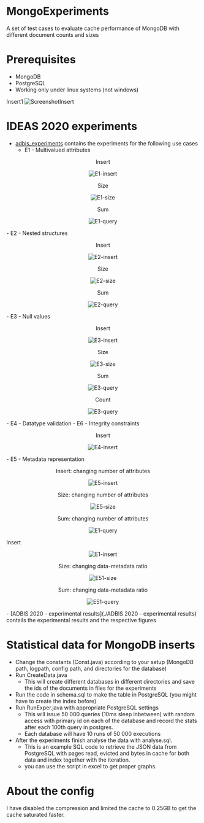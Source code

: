 # MongoExperiments

A set of test cases to evaluate cache performance of MongoDB with different document counts and sizes

# Prerequisites

  - MongoDB
  - PostgreSQL 
  - Working only under linux systems (not windows)
  
  
  Insert1 ![Screenshot](ADBIS%202020%20-%20experimental%20results/pngs/e1-insert.png)Insert
# IDEAS 2020 experiments
  - [adbis_experiments](./src/edu/upc/essi/mongo/adbis_experiments/)  contains the experiments for the following use cases
    - E1 - Multivalued attributes
 <p align="center">Insert</p>
<p align="center"><img src="./ADBIS 2020 - experimental results/pngs/e1-insert.png" alt="E1-insert" title="Insert"/></p>
 <p align="center">Size</p>
<p align="center"><img src="./ADBIS 2020 - experimental results/pngs/e1-size.png" alt="E1-size" title="Size"/></p>
 <p align="center">Sum</p>
<p align="center"><img src="./ADBIS 2020 - experimental results/pngs/e1-sum.png" alt="E1-query" title="Sum"/></p>
    - E2 - Nested structures
     <p align="center">Insert</p>
<p align="center"><img src="./ADBIS 2020 - experimental results/pngs/e2-insert.png" alt="E2-insert" title="Insert"/></p>
 <p align="center">Size</p>
<p align="center"><img src="./ADBIS 2020 - experimental results/pngs/e2-size.png" alt="E2-size" title="Size"/></p>
 <p align="center">Sum</p>
<p align="center"><img src="./ADBIS 2020 - experimental results/pngs/e2-sum.png" alt="E2-query" title="Sum"/></p>
    - E3 - Null values     <p align="center">Insert</p>
<p align="center"><img src="./ADBIS 2020 - experimental results/pngs/e3-insert.png" alt="E3-insert" title="Insert"/></p>
 <p align="center">Size</p>
<p align="center"><img src="./ADBIS 2020 - experimental results/pngs/e3-size.png" alt="E3-size" title="Size"/></p>
 <p align="center">Sum</p>
<p align="center"><img src="./ADBIS 2020 - experimental results/pngs/e3-sum.png" alt="E3-query" title="Sum"/></p>
<p align="center">Count</p>
<p align="center"><img src="./ADBIS 2020 - experimental results/pngs/e3-countnull.png" alt="E3-query" title="Count"/></p>
- E4 - Datatype validation
    - E6 - Integrity constraints
    <p align="center">Insert</p>
<p align="center"><img src="./ADBIS 2020 - experimental results/pngs/e4-insert-all.png" alt="E4-insert" title="Insert "/></p>
    - E5 - Metadata representation
    <p align="center">Insert: changing number of attributes</p>
<p align="center"><img src="./ADBIS 2020 - experimental results/pngs/e5-insert.png" alt="E5-insert" title="Insert:changing number of attributes"/></p>
 <p align="center">Size: changing number of attributes</p>
<p align="center"><img src="./ADBIS 2020 - experimental results/pngs/e5-size.png" alt="E5-size" title="Size: changing number of attributes"/></p>
 <p align="center">Sum: changing number of attributes</p>
<p align="center"><img src="./ADBIS 2020 - experimental results/pngs/e5-sum.png" alt="E1-query" title="Sum: changing number of attributes"/></p>
    <p align="Insert: changing data-metadata ratio">Insert</p>
<p align="center"><img src="./ADBIS 2020 - experimental results/pngs/e51-insert.png" alt="E1-insert" title="Insert: changing data-metadata ratio"/></p>
 <p align="center">Size: changing data-metadata ratio</p>
<p align="center"><img src="./ADBIS 2020 - experimental results/pngs/e51-size.png" alt="E51-size" title="Size: changing data-metadata ratio"/></p>
 <p align="center">Sum: changing data-metadata ratio</p>
<p align="center"><img src="./ADBIS 2020 - experimental results/pngs/e51-sum.png" alt="E51-query" title="Sum: changing data-metadata ratio"/></p>
  -   [ADBIS 2020 - experimental results](./ADBIS 2020 - experimental results) contails the experimental results and the respective figures

# Statistical data for MongoDB inserts
 - Change the constants (Const.java) according to your setup (MongoDB path, logpath, config path, and directories for the database)
 - Run CreateData.java 
      * This will create different databases in different directories and save the ids of the documents in files for the experiments
- Run the code in schema.sql to make the table in PostgreSQL (you might have to create the index before)
- Run RunExper.java with appropriate PostgreSQL settings
  *  This will issue 50 000 queries (10ms sleep inbetween) with random access with primary id on each of the database and record the stats after each 100th query in postgres.
  *  Each database will have 10 runs of 50 000 executions
- After the experiments finish analyse the data with analyse.sql.
  *  This is an example SQL code to retrieve the JSON data from PostgreSQL with pages read, evicted and bytes in cache for both data and index together with the iteration.
  *  you can use the script in excel to get proper graphs.
              
# About the config

I have disabled the compression and limited the cache to 0.25GB to get the cache saturated faster.
